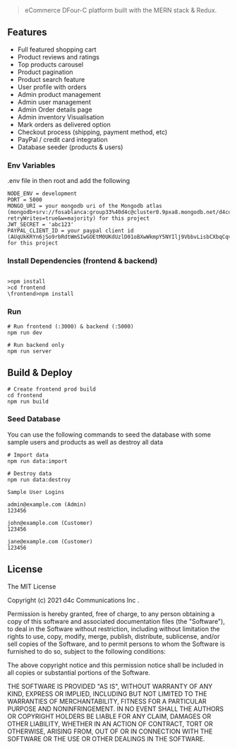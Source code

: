 
> eCommerce DFour-C platform built with the MERN stack & Redux.
## Features

- Full featured shopping cart
- Product reviews and ratings
- Top products carousel
- Product pagination
- Product search feature
- User profile with orders
- Admin product management
- Admin user management
- Admin Order details page
- Admin inventory Visualisation 
- Mark orders as delivered option
- Checkout process (shipping, payment method, etc)
- PayPal / credit card integration
- Database seeder (products & users)

### Env Variables
 .env file in then root and add the following

```
NODE_ENV = development
PORT = 5000
MONGO_URI = your mongodb uri of the Mongodb atlas (mongodb+srv://fosablanca:group33%40d4c@cluster0.9pxa8.mongodb.net/d4comm?retryWrites=true&w=majority) for this project
JWT_SECRET = 'abc123'
PAYPAL_CLIENT_ID = your paypal client id (AUqUkKRYn6jSo9rbRdtWmSIwGOEtM0UKdUzlD01oBXwWkmpY5NYIlj9VbbvLisbCXbqCqvL_29Ila5vV) for this project 
```

### Install Dependencies (frontend & backend)

```

>npm install
>cd frontend
\frontend>npm install
```

### Run

```
# Run frontend (:3000) & backend (:5000)
npm run dev

# Run backend only
npm run server
```

## Build & Deploy

```
# Create frontend prod build
cd frontend
npm run build
```

### Seed Database

You can use the following commands to seed the database with some sample users and products as well as destroy all data

```
# Import data
npm run data:import

# Destroy data
npm run data:destroy
```

```
Sample User Logins

admin@example.com (Admin)
123456

john@example.com (Customer)
123456

jane@example.com (Customer)
123456
```


## License

The MIT License

Copyright (c) 2021 d4c Communications Inc .

Permission is hereby granted, free of charge, to any person obtaining a copy
of this software and associated documentation files (the "Software"), to deal
in the Software without restriction, including without limitation the rights
to use, copy, modify, merge, publish, distribute, sublicense, and/or sell
copies of the Software, and to permit persons to whom the Software is
furnished to do so, subject to the following conditions:

The above copyright notice and this permission notice shall be included in
all copies or substantial portions of the Software.

THE SOFTWARE IS PROVIDED "AS IS", WITHOUT WARRANTY OF ANY KIND, EXPRESS OR
IMPLIED, INCLUDING BUT NOT LIMITED TO THE WARRANTIES OF MERCHANTABILITY,
FITNESS FOR A PARTICULAR PURPOSE AND NONINFRINGEMENT. IN NO EVENT SHALL THE
AUTHORS OR COPYRIGHT HOLDERS BE LIABLE FOR ANY CLAIM, DAMAGES OR OTHER
LIABILITY, WHETHER IN AN ACTION OF CONTRACT, TORT OR OTHERWISE, ARISING FROM,
OUT OF OR IN CONNECTION WITH THE SOFTWARE OR THE USE OR OTHER DEALINGS IN
THE SOFTWARE.
